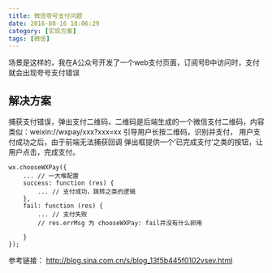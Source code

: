 ```yaml
---
title: 微信夸号支付问题
date: 2016-08-16 18:06:29
category: [实现方案]
tags: [微信]
---
```

场景是这样的，我在A公众号开发了一个web支付页面，订阅号B中访问时，支付就会出现夸号支付错误
## 解决方案
捕获支付错误，弹出支付二维码，二维码是后端生成的一个微信支付二维码，内容类似：weixin://wxpay/xxx?xxx=xx
引导用户长按二维码，识别并支付，
用户支付成功之后，由于前端无法捕获回调
弹出框提供一个‘已完成支付’之类的按钮，让用户点击，完成支付。
```
wx.chooseWXPay({
    ... // 一大堆配置
    success: function (res) {
        ... // 支付成功，跳转之类的逻辑
    },
    fail: function (res) {
        ... // 支付失败
        // res.errMsg 为 chooseWXPay: fail并没有什么卵用

    }
});
```

参考链接：
http://blog.sina.com.cn/s/blog_13f5b445f0102vsev.html
